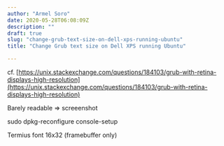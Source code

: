 ```yaml
---
author: "Armel Soro"
date: 2020-05-28T06:08:09Z
description: ""
draft: true
slug: "change-grub-text-size-on-dell-xps-running-ubuntu"
title: "Change Grub text size on Dell XPS running Ubuntu"

---
```



cf. [https://unix.stackexchange.com/questions/184103/grub-with-retina-displays-high-resolution](https://unix.stackexchange.com/questions/184103/grub-with-retina-displays-high-resolution)

Barely readable => screeenshot

sudo dpkg-reconfigure console-setup

Termius font 16x32 (framebuffer only)







